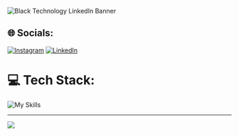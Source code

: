 
![Black Technology LinkedIn Banner](https://github.com/krish-7104/krish-7104/assets/95702005/0b9179b6-9ef5-43f7-ac30-33ebb393f6f9)

## 🌐 Socials:
[![Instagram](https://img.shields.io/badge/Instagram-%23E4405F.svg?logo=Instagram&logoColor=white)](https://instagram.com/krxsh.71) [![LinkedIn](https://img.shields.io/badge/LinkedIn-%230077B5.svg?logo=linkedin&logoColor=white)](https://linkedin.com/in/krishjotaniya) 

# 💻 Tech Stack:
![My Skills](https://skillicons.dev/icons?i=javascript,typescript,react,nextjs,nodejs,express,c,cpp,mysql,postgresql,mongodb,tailwind,git,postman,redux,html,css,firebase,figma&theme=dark)

---
[![](https://visitcount.itsvg.in/api?id=krish-7104&icon=1&color=12)](https://visitcount.itsvg.in)
